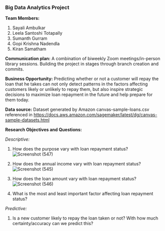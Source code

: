 <h3>Big Data Analytics Project</h3>

<b>Team Members:</b>
1. Sayali Ambulkar
2. Leela Santoshi Totapally
3. Sumanth Gurram
4. Gopi Krishna Nadendla
5. Kiran Samatham

<b>Communication plan:</b>
A combination of biweekly Zoom meetings/in-person library sessions.
Building the project in stages through branch creation and commits.

<b>Business Opportunity:</b>
Predicting whether or not a customer will repay the loan that he takes can not only detect patterns in the factors affecting customers likely or unlikely to repay them, but also inspire strategic decisions to maximize loan repayment in the future and help prepare for them today.

<b>Data source:</b> Dataset generated by Amazon canvas-sample-loans.csv referenced in https://docs.aws.amazon.com/sagemaker/latest/dg/canvas-sample-datasets.html

<b>Research Objectives and Questions:</b>

<i>Descriptive:</i>
1. How does the purpose vary with loan repayment status?
![Screenshot (547)](https://user-images.githubusercontent.com/52133983/200477749-00556c3d-3a20-41fb-9dbb-af263150a29d.png)

2. How does the annual income vary with loan repayment status?
![Screenshot (545)](https://user-images.githubusercontent.com/52133983/200478171-a9560e88-9a60-4b48-897c-215532e3397d.png)

3. How does the loan amount vary with loan repayment status?
![Screenshot (546)](https://user-images.githubusercontent.com/52133983/200477980-e09a80db-f5ed-4bd1-a81d-35d69c93ad40.png)

4. What is the most and least important factor affecting loan repayment status?

<i>Predictive:</i>
1. Is a new customer likely to repay the loan taken or not? With how much certainty/accuracy can we predict this?
